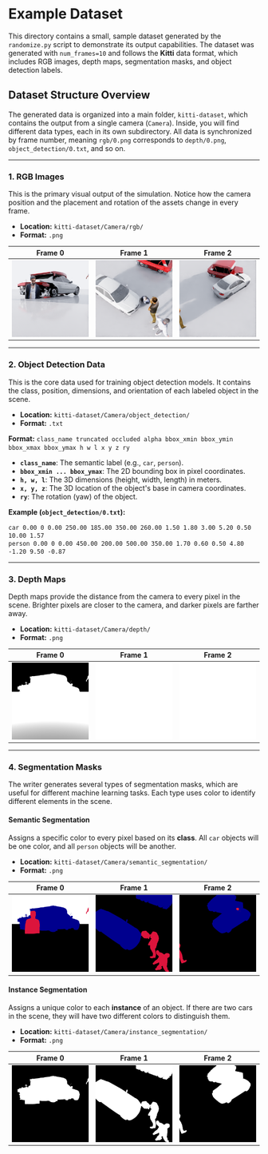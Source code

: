 # Example Dataset

This directory contains a small, sample dataset generated by the `randomize.py` script to demonstrate its output capabilities. The dataset was generated with `num_frames=10` and follows the **Kitti** data format, which includes RGB images, depth maps, segmentation masks, and object detection labels.

## Dataset Structure Overview

The generated data is organized into a main folder, `kitti-dataset`, which contains the output from a single camera (`Camera`). Inside, you will find different data types, each in its own subdirectory. All data is synchronized by frame number, meaning `rgb/0.png` corresponds to `depth/0.png`, `object_detection/0.txt`, and so on.

---

### **1. RGB Images**

This is the primary visual output of the simulation. Notice how the camera position and the placement and rotation of the assets change in every frame.

-   **Location:** `kitti-dataset/Camera/rgb/`
-   **Format:** `.png`

| Frame 0 | Frame 1 | Frame 2 |
| :---: | :---: | :---: |
| <img src="kitti-dataset/Camera/rgb/0.png" alt="RGB Frame 0" width="250"/> | <img src="kitti-dataset/Camera/rgb/1.png" alt="RGB Frame 1" width="250"/> | <img src="kitti-dataset/Camera/rgb/2.png" alt="RGB Frame 2" width="250"/> |

---

### **2. Object Detection Data**

This is the core data used for training object detection models. It contains the class, position, dimensions, and orientation of each labeled object in the scene.

-   **Location:** `kitti-dataset/Camera/object_detection/`
-   **Format:** `.txt`

**Format:**
`class_name truncated occluded alpha bbox_xmin bbox_ymin bbox_xmax bbox_ymax h w l x y z ry`

-   **`class_name`**: The semantic label (e.g., `car`, `person`).
-   **`bbox_xmin ... bbox_ymax`**: The 2D bounding box in pixel coordinates.
-   **`h, w, l`**: The 3D dimensions (height, width, length) in meters.
-   **`x, y, z`**: The 3D location of the object's base in camera coordinates.
-   **`ry`**: The rotation (yaw) of the object.

**Example (`object_detection/0.txt`):**
```
car 0.00 0 0.00 250.00 185.00 350.00 260.00 1.50 1.80 3.00 5.20 0.50 10.00 1.57
person 0.00 0 0.00 450.00 200.00 500.00 350.00 1.70 0.60 0.50 4.80 -1.20 9.50 -0.87
```

---

### **3. Depth Maps**

Depth maps provide the distance from the camera to every pixel in the scene. Brighter pixels are closer to the camera, and darker pixels are farther away.

-   **Location:** `kitti-dataset/Camera/depth/`
-   **Format:** `.png`

| Frame 0 | Frame 1 | Frame 2 |
| :---: | :---: | :---: |
| <img src="kitti-dataset/Camera/depth/0.png" alt="Depth Frame 0" width="250"/> | <img src="kitti-dataset/Camera/depth/1.png" alt="Depth Frame 1" width="250"/> | <img src="kitti-dataset/Camera/depth/2.png" alt="Depth Frame 2" width="250"/> |


---

### **4. Segmentation Masks**

The writer generates several types of segmentation masks, which are useful for different machine learning tasks. Each type uses color to identify different elements in the scene.

#### **Semantic Segmentation**
Assigns a specific color to every pixel based on its **class**. All `car` objects will be one color, and all `person` objects will be another.

-   **Location:** `kitti-dataset/Camera/semantic_segmentation/`
-   **Format:** `.png`

| Frame 0 | Frame 1 | Frame 2 |
| :---: | :---: | :---: |
| <img src="kitti-dataset/Camera/semantic_segmentation/0.png" alt="Semantic Frame 0" width="250"/> | <img src="kitti-dataset/Camera/semantic_segmentation/1.png" alt="Semantic Frame 1" width="250"/> | <img src="kitti-dataset/Camera/semantic_segmentation/2.png" alt="Semantic Frame 2" width="250"/> |

#### **Instance Segmentation**
Assigns a unique color to each **instance** of an object. If there are two cars in the scene, they will have two different colors to distinguish them.

-   **Location:** `kitti-dataset/Camera/instance_segmentation/`
-   **Format:** `.png`

| Frame 0 | Frame 1 | Frame 2 |
| :---: | :---: | :---: |
| <img src="kitti-dataset/Camera/instance_segmentation/0.png" alt="Instance Frame 0" width="250"/> | <img src="kitti-dataset/Camera/instance_segmentation/1.png" alt="Instance Frame 1" width="250"/> | <img src="kitti-dataset/Camera/instance_segmentation/2.png" alt="Instance Frame 2" width="250"/> |
